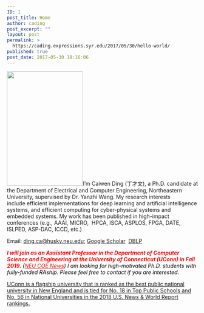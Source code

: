 ```yaml
---
ID: 1
post_title: Home
author: cading
post_excerpt: ""
layout: post
permalink: >
  https://cading.expressions.syr.edu/2017/05/30/hello-world/
published: true
post_date: 2017-05-30 18:16:06
---
```

<img class="alignnone size-medium wp-image-262 alignleft" src="https://cading.expressions.syr.edu/wp-content/uploads/2017/05/DSC_8595-200x300.jpg" alt="" width="200" height="300" />I’m Caiwen Ding (丁才文), a Ph.D. candidate at the Department of Electrical and Computer Engineering, Northeastern University, supervised by Dr. Yanzhi Wang. My research interests include efficient implementations for deep learning and artificial intelligence systems, and efficient computing for cyber-physical systems and embedded systems. My work has been published in high-impact conferences (e.g., AAAI, MICRO,  HPCA, ISCA, ASPLOS, FPGA, DATE, ISLPED, ASP-DAC, ICCD, etc.)

Email: ding.ca@husky.neu.edu; <a href="https://scholar.google.com/citations?user=7hR0r_EAAAAJ&amp;hl=en">Google Scholar</a>  <a href="http://dblp.uni-trier.de/pers/hd/d/Ding:Caiwen">DBLP</a>

<em style="color: #000000;"><span style="color: #ff0000;"><strong>I will join as an Assistant Professor in the Department of Computer Science and Engineering at the University of Connecticut (UConn) in Fall 2019</strong></span>. (<span style="color: #ff0000;"><a style="color: #ff0000;" href="http://www.ece.neu.edu/news/ece-phd-candidate-caiwen-ding-become-assistant-professor-university-connecticut">NEU COE News</a></span>) </em><em style="color: #000000;">I am looking for high-motivated </em><em style="color: #000000;">Ph.D. students with fully-funded RAship. Please feel free to contact if you are interested.</em>

<a href="https://en.wikipedia.org/wiki/University_of_Connecticut">UConn is a flagship university that is ranked as the best public national university in New England and is tied for No. 18 in Top Public Schools and No. 56 in National Universities in the 2018 U.S. News &amp; World Report rankings.</a>

&nbsp;

<audio style="display: none;" controls="controls"></audio>

<audio style="display: none;" controls="controls"></audio>

<audio style="display: none;" controls="controls"></audio>

<audio style="display: none;" controls="controls"></audio>

<audio style="display: none;" controls="controls"></audio>

<audio style="display: none;" controls="controls"></audio>

<audio style="display: none;" controls="controls"></audio>

<audio style="display: none;" controls="controls"></audio>

<audio style="display: none;" controls="controls"></audio>

<audio style="display: none;" controls="controls"></audio>

<audio style="display: none;" controls="controls"></audio>

<audio style="display: none;" controls="controls"></audio>

<audio style="display: none;" controls="controls"></audio>

<audio style="display: none;" controls="controls"></audio>

<audio style="display: none;" controls="controls"></audio>

<audio style="display: none;" controls="controls"></audio>

<audio style="display: none;" controls="controls"></audio>

<audio style="display: none;" controls="controls"></audio>

<audio style="display: none;" controls="controls"></audio>

<audio style="display: none;" controls="controls"></audio>

<audio style="display: none;" controls="controls"></audio>

<audio style="display: none;" controls="controls"></audio>

<audio style="display: none;" controls="controls"></audio>